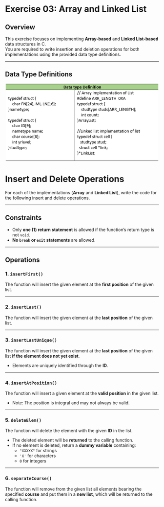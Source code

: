 # Exercise 03: Array and Linked List

## Overview
This exercise focuses on implementing **Array-based** and **Linked List-based** data structures in C.  
You are required to write insertion and deletion operations for both implementations using the provided data type definitions.

---

## Data Type Definitions

<p align="center">
  <img src="image.png" alt="List Array Version 1" width="500"/>
</p>

# Insert and Delete Operations

For each of the implementations (**Array** and **Linked List**), write the code for the following insert and delete operations.

---

## **Constraints**
- Only **one (1) return statement** is allowed if the function’s return type is not `void`.  
- **No `break` or `exit` statements** are allowed.  

---

## **Operations**

### 1. `insertFirst()`
The function will insert the given element at the **first position** of the given list.

---

### 2. `insertLast()`
The function will insert the given element at the **last position** of the given list.

---

### 3. `insertLastUnique()`
The function will insert the given element at the **last position** of the given list **if the element does not yet exist**.  
- Elements are uniquely identified through the **ID**.

---

### 4. `insertAtPosition()`
The function will insert a given element at the **valid position** in the given list.  
- Note: The position is integral and may not always be valid.

---

### 5. `deleteElem()`
The function will delete the element with the given **ID** in the list.  
- The deleted element will be **returned** to the calling function.  
- If no element is deleted, return a **dummy variable** containing:
  - `"XXXXX"` for strings  
  - `'X'` for characters  
  - `0` for integers  

---

### 6. `separateCourse()`
The function will remove from the given list all elements bearing the specified **course** and put them in a **new list**, which will be returned to the calling function.
